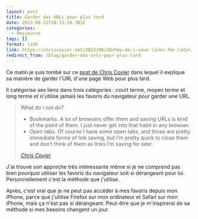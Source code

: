```yaml
---
layout: post
title: Garder des URLs pour plus tard
date: 2023-08-21T10:15:28.301Z
categories:
  - Ressource
tags: []
format: link
link: https://chriscoyier.net/2023/08/20/how-do-i-save-links-for-later/
redirect_from: /blog/garder-des-urls-pour-plus-tard
---
```

Ce matin je suis tombé sur ce [post de Chris Coyier](https://chriscoyier.net/2023/08/20/how-do-i-save-links-for-later/) dans lequel il explique sa manière de garder l'URL d'une page Web pour plus tard.

Il catégorise ses liens dans trois catégories : court terme, moyen terme et long terme et n'utilise jamais les favoris du navigateur pour garder une URL.

<blockquote>
<p>What do I <em>not</em> do?</p>
<ul>
<li>Bookmarks. A lot of browsers offer them and saving URLs is kind of the point of them. I just never got into that habit in any browser. </li>
<li>Open tabs. Of course I have <em>some</em> open tabs, and those are pretty immediate forms of link saving, but I’m pretty quick to close them and don’t think of them as links I’m saving for later. </li>
</ul>
<cite><a href="https://chriscoyier.net/2023/08/20/how-do-i-save-links-for-later/">Chris Coyier</a></cite>
</blockquote>

J'ai trouvé son approche très intéressante même si je ne comprend pas bien pourquoi utiliser les favoris du navigateur soit si dérangeant pour lui. Personnellement c'est la méthode que j'utilise. 

Après, c'est vrai que je ne peut pas accéder à mes favoris depuis mon iPhone, parce que j'utilise Firefox sur mon ordinateur et Safari sur mon iPhone, mais ça n'est pas si dérangeant. Peut-être que je m'inspirerai de sa méthode si mes besoins changent un jour.